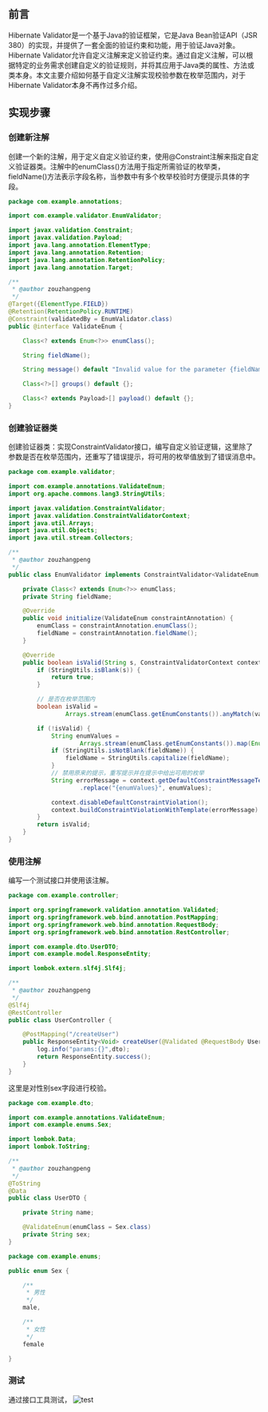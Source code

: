## 前言
Hibernate Validator是一个基于Java的验证框架，它是Java Bean验证API（JSR 380）的实现，并提供了一套全面的验证约束和功能，用于验证Java对象。Hibernate Validator允许自定义注解来定义验证约束。通过自定义注解，可以根据特定的业务需求创建自定义的验证规则，并将其应用于Java类的属性、方法或类本身。本文主要介绍如何基于自定义注解实现校验参数在枚举范围内，对于Hibernate Validator本身不再作过多介绍。
## 实现步骤
### 创建新注解
创建一个新的注解，用于定义自定义验证约束，使用@Constraint注解来指定自定义验证器类。注解中的enumClass()方法用于指定所需验证的枚举类，fieldName()方法表示字段名称，当参数中有多个枚举校验时方便提示具体的字段。
```java
package com.example.annotations;

import com.example.validator.EnumValidator;

import javax.validation.Constraint;
import javax.validation.Payload;
import java.lang.annotation.ElementType;
import java.lang.annotation.Retention;
import java.lang.annotation.RetentionPolicy;
import java.lang.annotation.Target;

/**
 * @author zouzhangpeng
 */
@Target({ElementType.FIELD})
@Retention(RetentionPolicy.RUNTIME)
@Constraint(validatedBy = EnumValidator.class)
public @interface ValidateEnum {

    Class<? extends Enum<?>> enumClass();

    String fieldName();

    String message() default "Invalid value for the parameter {fieldName},optional values are: {enumValues}.";

    Class<?>[] groups() default {};

    Class<? extends Payload>[] payload() default {};
}
```
### 创建验证器类
创建验证器类：实现ConstraintValidator接口，编写自定义验证逻辑，这里除了参数是否在枚举范围内，还重写了错误提示，将可用的枚举值放到了错误消息中。
```java
package com.example.validator;

import com.example.annotations.ValidateEnum;
import org.apache.commons.lang3.StringUtils;

import javax.validation.ConstraintValidator;
import javax.validation.ConstraintValidatorContext;
import java.util.Arrays;
import java.util.Objects;
import java.util.stream.Collectors;

/**
 * @author zouzhangpeng
 */
public class EnumValidator implements ConstraintValidator<ValidateEnum, String> {

    private Class<? extends Enum<?>> enumClass;
    private String fieldName;

    @Override
    public void initialize(ValidateEnum constraintAnnotation) {
        enumClass = constraintAnnotation.enumClass();
        fieldName = constraintAnnotation.fieldName();
    }

    @Override
    public boolean isValid(String s, ConstraintValidatorContext context) {
        if (StringUtils.isBlank(s)) {
            return true;
        }

        // 是否在枚举范围内
        boolean isValid =
                Arrays.stream(enumClass.getEnumConstants()).anyMatch(value -> Objects.equals(value.toString(), s));

        if (!isValid) {
            String enumValues =
                    Arrays.stream(enumClass.getEnumConstants()).map(Enum::toString).collect(Collectors.joining(","));
            if (StringUtils.isNotBlank(fieldName)) {
                fieldName = StringUtils.capitalize(fieldName);
            }
            // 禁用原来的提示，重写提示并在提示中给出可用的枚举
            String errorMessage = context.getDefaultConstraintMessageTemplate().replace("{fieldName}", fieldName)
                    .replace("{enumValues}", enumValues);

            context.disableDefaultConstraintViolation();
            context.buildConstraintViolationWithTemplate(errorMessage).addConstraintViolation();
        }
        return isValid;
    }
}
```
### 使用注解
编写一个测试接口并使用该注解。
```java
package com.example.controller;

import org.springframework.validation.annotation.Validated;
import org.springframework.web.bind.annotation.PostMapping;
import org.springframework.web.bind.annotation.RequestBody;
import org.springframework.web.bind.annotation.RestController;

import com.example.dto.UserDTO;
import com.example.model.ResponseEntity;

import lombok.extern.slf4j.Slf4j;

/**
 * @author zouzhangpeng
 */
@Slf4j
@RestController
public class UserController {

    @PostMapping("/createUser")
    public ResponseEntity<Void> createUser(@Validated @RequestBody UserDTO dto){
        log.info("params:{}",dto);
        return ResponseEntity.success();
    }
}

```
这里是对性别sex字段进行校验。
```java
package com.example.dto;

import com.example.annotations.ValidateEnum;
import com.example.enums.Sex;

import lombok.Data;
import lombok.ToString;

/**
 * @author zouzhangpeng
 */
@ToString
@Data
public class UserDTO {

    private String name;

    @ValidateEnum(enumClass = Sex.class)
    private String sex;
}
```
```java
package com.example.enums;

public enum Sex {

    /**
     * 男性
     */
    male,

    /**
     * 女性
     */
    female

}
```
### 测试
通过接口工具测试，
![test](http://cdn.road4code.com/image-bed/20240329175627.png)